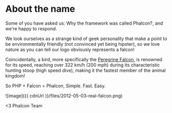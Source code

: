About the name
==============

Some of you have asked us: Why the framework was called Phalcon?, and we're 
happy to respond.

We look ourselves as a strange kind of geek personality that make a point to 
be environmentally friendly (not convinced yet being hipster), so we love 
nature as you can tell our logo obviously represents a falcon! 

Coincidentally, a bird, more specifically the 
[Peregrine Falcon](http://en.wikipedia.org/wiki/Peregrine_Falcon), is renowned 
for its speed, reaching over 322 km/h (200 mph) during its characteristic 
hunting stoop (high speed dive), making it the fastest member of the animal 
kingdom!

So PHP + Falcon = Phalcon, Simple. Fast. Easy.

![image]({{ cdnUrl }}/files/2012-05-03-real-falcon.png)

<3 Phalcon Team